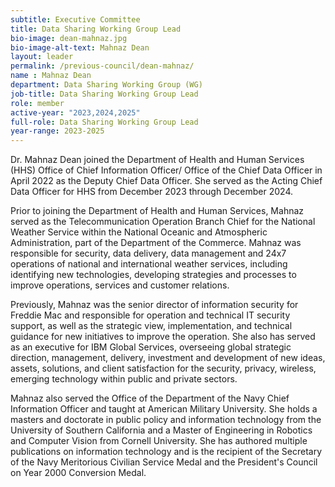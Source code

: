 ```yaml
---
subtitle: Executive Committee
title: Data Sharing Working Group Lead
bio-image: dean-mahnaz.jpg
bio-image-alt-text: Mahnaz Dean
layout: leader
permalink: /previous-council/dean-mahnaz/
name : Mahnaz Dean
department: Data Sharing Working Group (WG)
job-title: Data Sharing Working Group Lead
role: member
active-year: "2023,2024,2025"
full-role: Data Sharing Working Group Lead
year-range: 2023-2025
---
```

Dr. Mahnaz Dean joined the Department of Health and Human Services (HHS) Office of Chief Information Officer/ Office of the Chief Data Officer in April 2022 as the Deputy Chief Data Officer. She served as the Acting Chief Data Officer for HHS from December 2023 through December 2024.

Prior to joining the Department of Health and Human Services, Mahnaz served as the Telecommunication Operation Branch Chief for the National Weather Service within the National Oceanic and Atmospheric Administration, part of the Department of the Commerce. Mahnaz was responsible for security, data delivery, data management and 24x7 operations of national and international weather services, including identifying new technologies, developing strategies and processes to improve operations, services and customer relations.

Previously, Mahnaz was the senior director of information security for Freddie Mac and responsible for operation and technical IT security support, as well as the strategic view, implementation, and technical guidance for new initiatives to improve the operation. She also has served as an executive for IBM Global Services, overseeing global strategic direction, management, delivery, investment and development of new ideas, assets, solutions, and client satisfaction for the security, privacy, wireless, emerging technology within public and private sectors.

Mahnaz also served the Office of the Department of the Navy Chief Information Officer and taught at American Military University. She holds a masters and doctorate in public policy and information technology from the University of Southern California and a Master of Engineering in Robotics and Computer Vision from Cornell University. She has authored multiple publications on information technology and is the recipient of the Secretary of the Navy Meritorious Civilian Service Medal and the President's Council on Year 2000 Conversion Medal.
